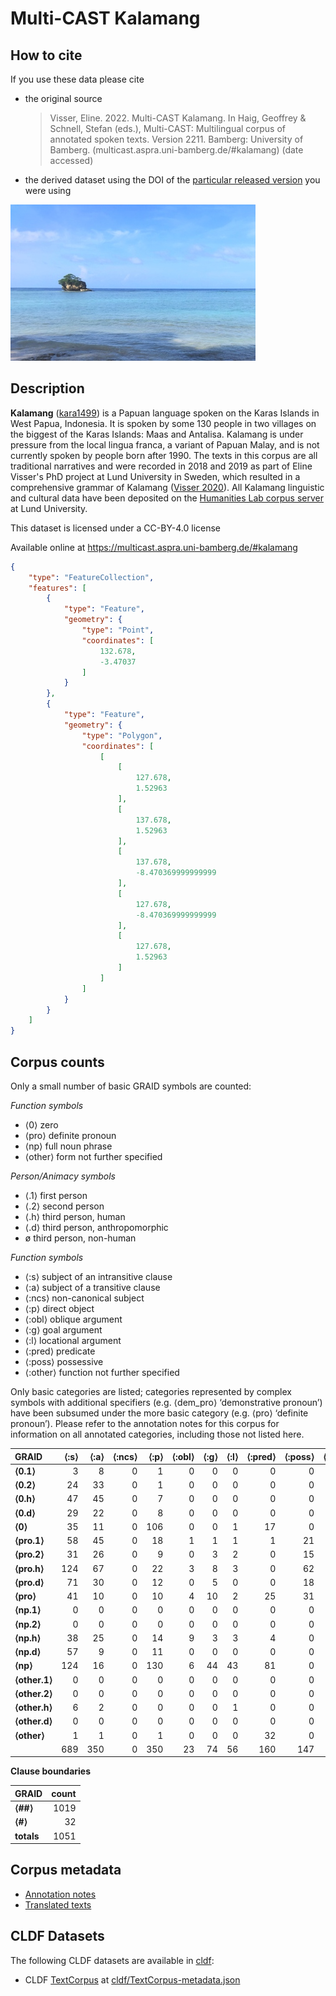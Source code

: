 # Multi-CAST Kalamang

## How to cite

If you use these data please cite
- the original source
  > Visser, Eline. 2022. Multi-CAST Kalamang. In Haig, Geoffrey & Schnell, Stefan (eds.), Multi-CAST: Multilingual corpus of annotated spoken texts. Version 2211. Bamberg: University of Bamberg. (multicast.aspra.uni-bamberg.de/#kalamang) (date accessed)
- the derived dataset using the DOI of the [particular released version](../../releases/) you were using

![](cldf/media/image.jpg)

## Description


**Kalamang** ([kara1499](https://glottolog.org/resource/languoid/id/kara1499)) is a Papuan language spoken on the Karas Islands in West Papua, Indonesia. It is spoken by some 130 people in two villages on the biggest of the Karas Islands: Maas and Antalisa. Kalamang is under pressure from the local lingua franca, a variant of Papuan Malay, and is not currently spoken by people born after 1990. The texts in this corpus are all traditional narratives and were recorded in 2018 and 2019 as part of Eline Visser's PhD project at Lund University in Sweden, which resulted in a comprehensive grammar of Kalamang ([Visser 2020](Source#cldf:visser2020)). All Kalamang linguistic and cultural data have been deposited on the [Humanities Lab corpus server](http://hdl.handle.net/10050/00-0000-0000-0003-C3E8-1) at Lund University.

This dataset is licensed under a CC-BY-4.0 license

Available online at https://multicast.aspra.uni-bamberg.de/#kalamang


```geojson
{
    "type": "FeatureCollection",
    "features": [
        {
            "type": "Feature",
            "geometry": {
                "type": "Point",
                "coordinates": [
                    132.678,
                    -3.47037
                ]
            }
        },
        {
            "type": "Feature",
            "geometry": {
                "type": "Polygon",
                "coordinates": [
                    [
                        [
                            127.678,
                            1.52963
                        ],
                        [
                            137.678,
                            1.52963
                        ],
                        [
                            137.678,
                            -8.470369999999999
                        ],
                        [
                            127.678,
                            -8.470369999999999
                        ],
                        [
                            127.678,
                            1.52963
                        ]
                    ]
                ]
            }
        }
    ]
}
```



## Corpus counts

Only a small number of basic GRAID symbols are counted:

*Function symbols*
- ⟨0⟩ zero
- ⟨pro⟩ definite pronoun
- ⟨np⟩ full noun phrase
- ⟨other⟩ form not further specified

*Person/Animacy symbols*
- ⟨.1⟩ first person
- ⟨.2⟩ second person
- ⟨.h⟩ third person, human
- ⟨.d⟩ third person, anthropomorphic
- ø third person, non-human

*Function symbols*
- ⟨:s⟩ subject of an intransitive clause
- ⟨:a⟩ subject of a transitive clause
- ⟨:ncs⟩ non-canonical subject
- ⟨:p⟩ direct object
- ⟨:obl⟩ oblique argument
- ⟨:g⟩ goal argument
- ⟨:l⟩ locational argument
- ⟨:pred⟩ predicate
- ⟨:poss⟩ possessive
- ⟨:other⟩ function not further specified

Only basic categories are listed; categories represented by complex symbols with additional
specifiers (e.g. ⟨dem_pro⟩ ‘demonstrative pronoun’) have been subsumed under the more basic
category (e.g. ⟨pro⟩ ‘definite pronoun’). Please refer to the annotation notes for this corpus for
information on all annotated categories, including those not listed here.

| GRAID | ⟨:s⟩ | ⟨:a⟩ | ⟨:ncs⟩ | ⟨:p⟩ | ⟨:obl⟩ | ⟨:g⟩ | ⟨:l⟩ | ⟨:pred⟩ | ⟨:poss⟩ | ⟨:other⟩ | totals |
|:--------------|-------:|-------:|---------:|-------:|---------:|-------:|-------:|----------:|----------:|-----------:|---------:|
| **⟨0.1⟩** | 3 | 8 | 0 | 1 | 0 | 0 | 0 | 0 | 0 | 0 | 12 |
| **⟨0.2⟩** | 24 | 33 | 0 | 1 | 0 | 0 | 0 | 0 | 0 | 0 | 58 |
| **⟨0.h⟩** | 47 | 45 | 0 | 7 | 0 | 0 | 0 | 0 | 0 | 0 | 99 |
| **⟨0.d⟩** | 29 | 22 | 0 | 8 | 0 | 0 | 0 | 0 | 0 | 0 | 59 |
| **⟨0⟩** | 35 | 11 | 0 | 106 | 0 | 0 | 1 | 17 | 0 | 0 | 170 |
| **⟨pro.1⟩** | 58 | 45 | 0 | 18 | 1 | 1 | 1 | 1 | 21 | 0 | 146 |
| **⟨pro.2⟩** | 31 | 26 | 0 | 9 | 0 | 3 | 2 | 0 | 15 | 0 | 86 |
| **⟨pro.h⟩** | 124 | 67 | 0 | 22 | 3 | 8 | 3 | 0 | 62 | 0 | 289 |
| **⟨pro.d⟩** | 71 | 30 | 0 | 12 | 0 | 5 | 0 | 0 | 18 | 0 | 136 |
| **⟨pro⟩** | 41 | 10 | 0 | 10 | 4 | 10 | 2 | 25 | 31 | 0 | 133 |
| **⟨np.1⟩** | 0 | 0 | 0 | 0 | 0 | 0 | 0 | 0 | 0 | 0 | 0 |
| **⟨np.2⟩** | 0 | 0 | 0 | 0 | 0 | 0 | 0 | 0 | 0 | 0 | 0 |
| **⟨np.h⟩** | 38 | 25 | 0 | 14 | 9 | 3 | 3 | 4 | 0 | 0 | 96 |
| **⟨np.d⟩** | 57 | 9 | 0 | 11 | 0 | 0 | 0 | 0 | 0 | 0 | 77 |
| **⟨np⟩** | 124 | 16 | 0 | 130 | 6 | 44 | 43 | 81 | 0 | 5 | 449 |
| **⟨other.1⟩** | 0 | 0 | 0 | 0 | 0 | 0 | 0 | 0 | 0 | 0 | 0 |
| **⟨other.2⟩** | 0 | 0 | 0 | 0 | 0 | 0 | 0 | 0 | 0 | 0 | 0 |
| **⟨other.h⟩** | 6 | 2 | 0 | 0 | 0 | 0 | 1 | 0 | 0 | 0 | 9 |
| **⟨other.d⟩** | 0 | 0 | 0 | 0 | 0 | 0 | 0 | 0 | 0 | 0 | 0 |
| **⟨other⟩** | 1 | 1 | 0 | 1 | 0 | 0 | 0 | 32 | 0 | 0 | 35 |
| | 689 | 350 | 0 | 350 | 23 | 74 | 56 | 160 | 147 | 5 | 1854 |


**Clause boundaries**

| GRAID | count |
|:-----------|--------:|
| **⟨##⟩** | 1019 |
| **⟨#⟩** | 32 |
| **totals** | 1051 |



## Corpus metadata

- [Annotation notes](cldf/media/annotation-notes.pdf)
- [Translated texts](cldf/media/translated-texts.pdf)


## CLDF Datasets

The following CLDF datasets are available in [cldf](cldf):

- CLDF [TextCorpus](https://github.com/cldf/cldf/tree/master/modules/TextCorpus) at [cldf/TextCorpus-metadata.json](cldf/TextCorpus-metadata.json)
